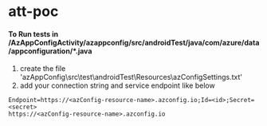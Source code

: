 # att-poc

#### To Run tests in /AzAppConfigActivity/azappconfig/src/androidTest/java/com/azure/data/appconfiguration/*.java

1. create the file 'azAppConfig\src\test\androidTest\Resources\azConfigSettings.txt'
2. add your connection string and service endpoint like below

```
Endpoint=https://<azConfig-resource-name>.azconfig.io;Id=<id>;Secret=<secret>
https://<azConfig-resource-name>.azconfig.io
```
